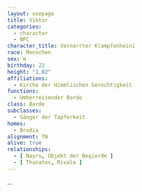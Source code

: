 ```yaml
---
layout: usepage
title: Viktor
categories:
  - character
  - NPC
character_title: Vernarrter Klampfenheini
race: Menschen
sex: m
birthday: 22
height: "1,82"
affiliations:
  - Kirche der Himmlischen Gerechtigkeit
functions:
  - Umherreisender Barde
class: Barde
subclasses:
  - Sänger der Tapferkeit
homes:
  - Brodia
alignment: TN
alive: true
relationships:
  - [ Nayru, Objekt der Begierde ]
  - [ Thanatos, Rivale ]
---
```


...